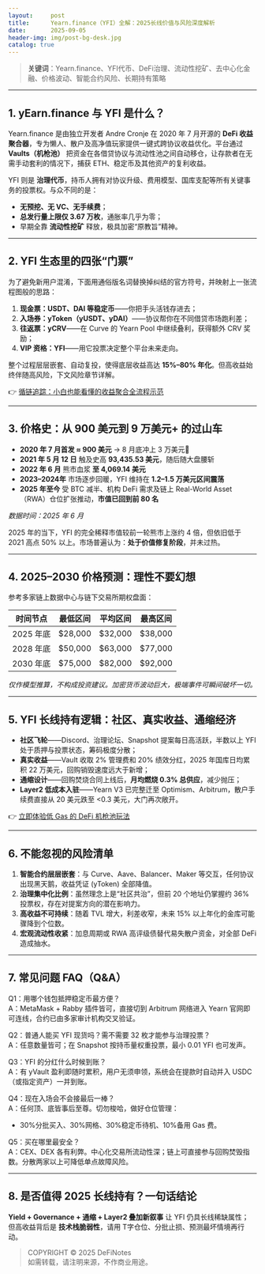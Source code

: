 ```yaml
---
layout:     post
title:      Yearn.finance（YFI）全解：2025长线价值与风险深度解析
date:       2025-09-05
header-img: img/post-bg-desk.jpg
catalog: true
---
```


> **关键词**：Yearn.finance、YFI代币、DeFi治理、流动性挖矿、去中心化金融、价格波动、智能合约风险、长期持有策略

---

## 1. yEarn.finance 与 YFI 是什么？

Yearn.finance 是由独立开发者 Andre Cronje 在 2020 年 7 月开源的 **DeFi 收益聚合器**，专为懒人、散户及高净值玩家提供一键式跨协议收益优化。平台通过 **Vaults（机枪池）** 把资金在各借贷协议与流动性池之间自动移仓，让存款者在无需手动套利的情况下，捕获 ETH、稳定币及其他资产的复利收益。

YFI 则是 **治理代币**，持币人拥有对协议升级、费用模型、国库支配等所有关键事务的投票权。与众不同的是：  
- **无预挖、无 VC、无手续费**；  
- **总发行量上限仅 3.67 万枚**，通胀率几乎为零；  
- 早期全靠 **流动性挖矿** 释放，极具加密“原教旨”精神。

---

## 2. YFI 生态里的四张“门票”

为了避免新用户混淆，下面用通俗版名词替换掉纠结的官方符号，并映射上一张流程图般的思路：

1. **现金票：USDT、DAI 等稳定币**——你把手头活钱存进去；  
2. **入场券：yToken（yUSDT、yDAI）**——协议帮你在不同借贷市场跑利差；  
3. **往返票：yCRV**——在 Curve 的 Yearn Pool 中继续叠利，获得额外 CRV 奖励；  
4. **VIP 资格：YFI**——用它投票决定整个平台未来走向。  

整个过程层层嵌套、自动复投，使得底层收益高达 **15%–80% 年化**。但高收益始终伴随高风险，下文风险章节详解。  

👉 [循链追踪：小白也能看懂的收益聚合全流程示范](https://okxdog.com/)

---

## 3. 价格史：从 900 美元到 9 万美元+ 的过山车

- **2020 年 7 月首发 ≈ 900 美元** → 8 月底冲上 3 万美元👏  
- **2021 年 5 月 12 日** 触及史高 **93,435.53 美元**，随后随大盘腰斩  
- **2022 年 6 月** 熊市血浆 **至 4,069.14 美元**  
- **2023–2024年** 市场逐步回暖，YFI 维持在 **1.2–1.5 万美元区间震荡**  
- **2025 年至今** 受 BTC 减半、机构 DeFi 需求及链上 Real-World Asset（RWA）仓位扩张推动，**市值已回到前 80 名**

*数据时间：2025 年 6 月*

2025 年的当下，YFI 的完全稀释市值较前一轮熊市上涨约 4 倍，但依旧低于 2021 高点 50% 以上。市场普遍认为：**处于价值修复阶段**，并未过热。

---

## 4. 2025–2030 价格预测：理性不要幻想

参考多家链上数据中心与链下交易所期权盘面：

| 时间节点 | 最低区间 | 平均区间 | 最高区间 |
| --- | --- | --- | --- |
| 2025 年底 | $28,000 | $32,000 | $38,000 |
| 2028 年底 | $50,000 | $63,000 | $77,000 |
| 2030 年底 | $75,000 | $82,000 | $92,000 |

*仅作模型推算，不构成投资建议。加密货币波动巨大，极端事件可瞬间破坏一切。*

---

## 5. YFI 长线持有逻辑：社区、真实收益、通缩经济

- **社区飞轮**——Discord、治理论坛、Snapshot 提案每日高活跃，半数以上 YFI 处于质押与投票状态，筹码极度分散；  
- **真实收益**——Vault 收取 2% 管理费和 20% 绩效分红，2025 年国库日均累积 22 万美元，回购销毁速度远大于新增；  
- **通缩设计**——回购焚烧合同上线后，**月均燃烧 0.3% 总供应**，减少抛压；  
- **Layer2 低成本入驻**——Yearn V3 已完整迁至 Optimism、Arbitrum，散户手续费直接从 20 美元跌至 <0.3 美元，大门再次敞开。

👉 [立即体验低 Gas 的 DeFi 机枪池玩法](https://okxdog.com/)

---

## 6. 不能忽视的风险清单

1. **智能合约层层嵌套**：与 Curve、Aave、Balancer、Maker 等交互，任何协议出现黑天鹅，收益凭证 (yToken) 全部降值。  
2. **治理集中化比例**：虽然理念上是“社区共治”，但前 20 个地址仍掌握约 36% 投票权，存在对提案方向的潜在影响力。  
3. **高收益不可持续**：随着 TVL 增大，利差收窄，未来 15% 以上年化的金库可能骤降到个位数。  
4. **宏观流动性收紧**：加息周期或 RWA 高评级债替代易失散户资金，对全部 DeFi 造成抽水。

---

## 7. 常见问题 FAQ（Q&A）

Q1：用哪个钱包抵押稳定币最方便？  
A：MetaMask + Rabby 插件皆可，直接切到 Arbitrum 网络进入 Yearn 官网即可连线，合约已由多家审计机构交叉验证。

Q2：普通人能买 YFI 现货吗？需不需要 32 枚才能参与治理投票？  
A：任意数量皆可；在 Snapshot 按持币量权重投票，最小 0.01 YFI 也可发声。

Q3：YFI 的分红什么时候到账？  
A：有 yVault 盈利即随时累积，用户无须申领，系统会在提款时自动并入 USDC（或指定资产）一并到账。

Q4：现在入场会不会接最后一棒？  
A：任何顶、底皆事后至尊。切勿梭哈，做好仓位管理：  
- 30%分批买入、30%网格、30%稳定币待机、10%备用 Gas 费。  

Q5：买在哪里最安全？  
A：CEX、DEX 各有利弊。中心化交易所流动性深；链上可直接参与回购焚毁指数。分散两家以上可降低单点故障风险。

---

## 8. 是否值得 2025 长线持有？一句话结论

**Yield + Governance + 通缩 + Layer2 叠加新叙事** 让 YFI 仍具长线稀缺属性；  
但高收益背后是 **技术栈脆弱性**，请用 T字仓位、分批止损、预测最坏情境再行动。

>  COPYRIGHT © 2025 DeFiNotes  
> 如需转载，请注明来源，不作商业用途。
